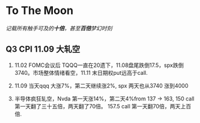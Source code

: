 # To The Moon 
*记载所有触手可及的**十倍**，甚至**百倍**梦幻时刻*



## Q3 CPI 11.09 大轧空


1. 11.02 FOMC会议后 TQQQ一直在20遗下，11.08盘尾跌倒17.5，spx跌倒3740。市场整体情绪看空，11.11 末日期权put远高于call.

2. 11.09 当天qqq 大涨7%，第二天继续涨2%, spx 两天也从3740 涨到4000

3. 半导体疯狂轧空，Nvda 第一天涨14%，第二天4%from 137 -> 163, 150 call 第一天翻了三十五倍，两天翻了70倍。 157.5 call 第一天翻70倍，两天上百倍.
